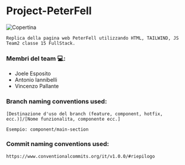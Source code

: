 # Project-PeterFell

![Copertina](https://i.imgur.com/UvpCGfy.jpeg)

    Replica della pagina web PeterFell utilizzando HTML, TAILWIND, JS
    Team2 classe 15 FullStack.

### Membri del team 💻:

- Joele Esposito
- Antonio Iannibelli
- Vincenzo Pallante

### Branch naming conventions used:

    [Destinazione d'uso del branch (feature, component, hotfix, ecc.)]/[Nome funzionalita, componente ecc.]

    Esempio: component/main-section

### Commit naming conventions used:

    https://www.conventionalcommits.org/it/v1.0.0/#riepilogo
